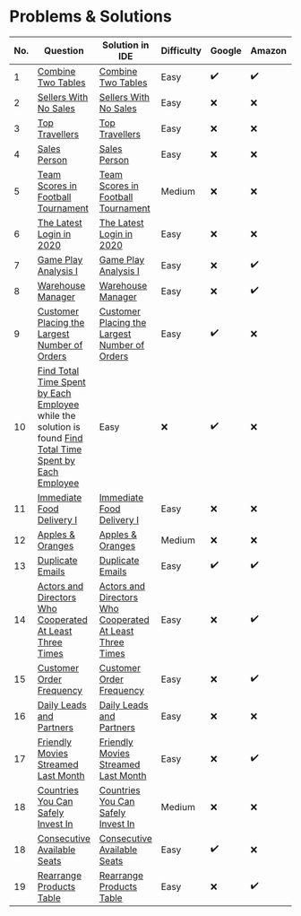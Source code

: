 # Problems & Solutions

|No.| Question | Solution in IDE | Difficulty|Google|Amazon|Apple|Facebook/Meta|Microsoft|Adobe|Airbnb|Bloomberg|DE Shaw|Goldman Sachs|LinkedIn|Netflix|Reddit|Spotify|Tesla|TikTok|Twitter|Uber|Others|
|---|---|---|---|---|---|---|---|---|---|---|---|---|---|---|---|---|---|---|---|---|---|---|
| 1 | [Combine Two Tables](https://leetcode.com/problems/combine-two-tables/) | [Combine Two Tables](https://github.com/aurimas13/Solutions-To-Problems/blob/main/LeetCode/Pandas%20Solutions/Combine%20Two%20Tables/combine_two_tables.py) | Easy |:heavy_check_mark:|:heavy_check_mark:|:heavy_check_mark:|:heavy_check_mark:|:heavy_check_mark:|:x:|:x:|:x:|:x:|:x:|:x:|:x:|:x:|:x:|:x:|:x:|:x:|:x:|:x:|
| 2 | [Sellers With No Sales](https://leetcode.com/problems/sellers-with-no-sales/) | [Sellers With No Sales](https://github.com/aurimas13/Solutions-To-Problems/blob/main/LeetCode/Pandas%20Solutions/Sellers%20With%20No%20Sales/sellers.py) | Easy |:x:|:x:|:x:|:x:|:x:|:x:|:x:|:x:|:x:|:x:|:x:|:x:|:x:|:x:|:x:|:x:|:x:|:x:|:x:|
| 3 | [Top Travellers](https://leetcode.com/problems/top-travellers/) | [Top Travellers](https://github.com/aurimas13/Solutions-To-Problems/blob/main/LeetCode/Pandas%20Solutions/top_travellers.py) | Easy |:x:|:x:|:x:|:x:|:x:|:x:|:x:|:x:|:x:|:x:|:x:|:x:|:x:|:x:|:x:|:x:|:x:|:x:|:heavy_check_mark:|
| 4 | [Sales Person](https://leetcode.com/problems/sales-person/) | [Sales Person](https://github.com/aurimas13/Solutions-To-Problems/blob/main/LeetCode/Pandas%20Solutions/Sales%20Person/person.py) | Easy  |:x:|:x:|:x:|:x:|:x:|:x:|:x:|:x:|:x:|:x:|:x:|:x:|:x:|:x:|:x:|:x:|:x:|:x:|:x:|
| 5 | [Team Scores in Football Tournament](https://leetcode.com/problems/team-scores-in-football-tournament/) | [Team Scores in Football Tournament](https://github.com/aurimas13/Solutions-To-Problems/blob/main/LeetCode/Pandas%20Solutions/Team%20Scores%20in%20Football%20Tournament/football_tournament.py) | Medium |:x:|:x:|:x:|:x:|:x:|:x:|:x:|:x:|:x:|:x:|:x:|:x:|:x:|:x:|:x:|:x:|:x:|:x:|:heavy_check_mark:|
| 6 | [The Latest Login in 2020](https://leetcode.com/problems/the-latest-login-in-2020/) | [The Latest Login in 2020](https://github.com/aurimas13/Solutions-To-Problems/blob/main/LeetCode/SQL%20Solutions/The%20Latest%20Login%20in%202020/latest.sql) | Easy |:x:|:x:|:x:|:x:|:x:|:x:|:x:|:x:|:x:|:x:|:x:|:x:|:x:|:x:|:x:|:x:|:x:|:x:|:heavy_check_mxark:| 
| 7 | [Game Play Analysis I](https://leetcode.com/problems/game-play-analysis-i/) | [Game Play Analysis I](https://github.com/aurimas13/Solutions-To-Problems/blob/main/LeetCode/Pandas%20Solutions/Game%20Play%20Analysis%20I/game_play_analysis_i.py) | Easy |:x:|:heavy_check_mark:|:x:|:x:|:x:|:heavy_check_mark:|:x:|:heavy_check_mark:|:x:|:x:|:x:|:x:|:x:|:x:|:x:|:x:|:x:|:x:|:heavy_check_mark:| 
| 8 | [Warehouse Manager](https://leetcode.com/problems/warehouse-manager/) | [Warehouse Manager](https://github.com/aurimas13/Solutions-To-Problems/blob/main/LeetCode/Pandas%20Solutions/Warehouse%20Manager/warehouse_manager.py) | Easy |:x:|:heavy_check_mark:|:x:|:x:|:x:|:x:|:x:|:x:|:x:|:x:|:x:|:x:|:x:|:x:|:x:|:x:|:x:|:x:|:x:| 
| 9 | [Customer Placing the Largest Number of Orders](https://leetcode.com/problems/customer-placing-the-largest-number-of-orders/) | [Customer Placing the Largest Number of Orders](https://github.com/aurimas13/Solutions-To-Problems/blob/main/LeetCode/Pandas%20Solutions/Customer%20Placing%20the%20Largest%20Number%20of%20Orders/customer_placing_the_largest_number_of_orders.py) | Easy |:heavy_check_mark:|:x:|:heavy_check_mark:|:x:|:x:|:heavy_check_mark:|:x:|:x:|:x:|:x:|:x:|:x:|:x:|:x:|:x:|:x:|:heavy_check_mark:|:heavy_check_mark:|:x:| 
| 10 | [Find Total Time Spent by Each Employee](https://leetcode.com/problems/find-total-time-spent-by-each-employee/) while the solution is found [Find Total Time Spent by Each Employee](https://github.com/aurimas13/Solutions-To-Problems/blob/main/LeetCode/Pandas%20Solutions/Find%20Total%20Time%20Spent%20by%20Each%20Employee/find_total_time_spent_by_each_employee.py) | Easy |:x:|:heavy_check_mark:|:x:|:x:|:x:|:heavy_check_mark:|:x:|:x:|:x:|:x:|:x:|:x:|:x:|:x:|:x:|:x:|:x:|:x:|:x:|
| 11 | [Immediate Food Delivery I](https://leetcode.com/problems/immediate-food-delivery-i/) | [Immediate Food Delivery I](https://github.com/aurimas13/Solutions-To-Problems/blob/main/LeetCode/Pandas%20Solutions/Immediate%20Food%20Delivery%20I/immediate_food_delivery_i.py) | Easy |:x:|:x:|:x:|:x:|:x:|:x:|:x:|:x:|:x:|:x:|:x:|:x:|:x:|:x:|:x:|:x:|:x:|:x:|:heavy_check_mark:|
| 12 | [Apples & Oranges](https://leetcode.com/problems/apples-oranges/) | [Apples & Oranges](https://github.com/aurimas13/Solutions-To-Problems/blob/main/LeetCode/Pandas%20Solutions/Apples%20and%20Oranges/apples_and_oranges.py) | Medium |:x:|:x:|:x:|:x:|:x:|:x:|:x:|:x:|:x:|:x:|:x:|:x:|:x:|:x:|:x:|:x:|:x:|:x:|:x:|
| 13 | [Duplicate Emails](https://leetcode.com/problems/duplicate-emails/) | [Duplicate Emails](https://github.com/aurimas13/Solutions-To-Problems/blob/main/LeetCode/Pandas%20Solutions/Duplicate%20Emails/duplicate.py) | Easy | :heavy_check_mark:|:heavy_check_mark:|:x:|:x:|:x:|:heavy_check_mark:|:x:|:x:|:x:|:x:|:x:|:x:|:x:|:x:|:x:|:x:|:x:|:x:|:x:|
| 14 | [Actors and Directors Who Cooperated At Least Three Times](https://leetcode.com/problems/actors-and-directors-who-cooperated-at-least-three-times/) | [Actors and Directors Who Cooperated At Least Three Times](https://github.com/aurimas13/Solutions-To-Problems/blob/main/LeetCode/Pandas%20Solutions/Actors%20and%20director%20Who%20Cooperated%20At%20Least%20Three%20Times/actors.py) | Easy | :x:|:heavy_check_mark:|:x:|:x:|:x:|:x:|:x:|:x:|:x:|:x:|:x:|:x:|:x:|:x:|:x:|:x:|:x:|:x:|:x:|
| 15 | [Customer Order Frequency](https://leetcode.com/problems/customer-order-frequency/) | [Customer Order Frequency](https://github.com/aurimas13/Solutions-To-Problems/blob/main/LeetCode/Python%20Solutions/Customer%20Order%20Frequency/customer.[y]) | Easy |:x:|:heavy_check_mark:|:x:|:x:|:x:|:x:|:x:|:x:|:x:|:x:|:x:|:x:|:x:|:x:|:x:|:x:|:x:|:x:|:x:|
| 16 | [Daily Leads and Partners](https://leetcode.com/problems/daily-leads-and-partners/description/) | [Daily Leads and Partners](https://github.com/aurimas13/Solutions-To-Problems/blob/main/LeetCode/Pandas%20Solutions/daily.py) | Easy |:x:|:x:|:x:|:x:|:x:|:x:|:x:|:x:|:x:|:x:|:x:|:x:|:x:|:x:|:x:|:x:|:x:|:x:|:x:|
| 17 | [Friendly Movies Streamed Last Month](https://leetcode.com/problems/friendly-movies-streamed-last-month/) | [Friendly Movies Streamed Last Month](https://github.com/aurimas13/Solutions-To-Problems/blob/main/LeetCode/Pandas%20Solutions/Friendly%20Movies%20Streamed%20Last%20Month/friendly.py) |Easy |:x:|:heavy_check_mark:|:x:|:x:|:x:|:x:|:x:|:x:|:x:|:x:|:x:|:x:|:x:|:x:|:x:|:x:|:x:|:x:|:x:|
| 18 | [Countries You Can Safely Invest In](https://leetcode.com/problems/countries-you-can-safely-invest-in/description/) | [Countries You Can Safely Invest In](https://github.com/aurimas13/Solutions-To-Problems/blob/main/LeetCode/Pandas%20Solutions/Countries%20You%20Can%20Safely%20Invest%20In/countries.py) | Medium |:x:|:x:|:x:|:x:|:x:|:x:|:x:|:x:|:x:|:x:|:x:|:x:|:x:|:x:|:x:|:x:|:x:|:x:|:x:|
| 18 | [Consecutive Available Seats](https://leetcode.com/problems/consecutive-available-seats/) | [Consecutive Available Seats](https://github.com/aurimas13/Solutions-To-Problems/blob/main/LeetCode/Pandas%20Solutions/Consecutive%20Available%20Seats/consecutive.py) | Easy | :heavy_check_mark:|:x:|:x:|:x:|:x:|:x:|:x:|:x:|:x:|:x:|:x:|:x:|:x:|:x:|:x:|:x:|:x:|:x:|:x:|
| 19 | [Rearrange Products Table](https://leetcode.com/problems/rearrange-products-table/) | [Rearrange Products Table](https://github.com/aurimas13/Solutions-To-Problems/blob/main/LeetCode/Pandas%20Solutions/Rearrange%20Products%20Table/rearrange.py) | Easy | :x:|:heavy_check_mark:|:heavy_check_mark:|:x:|:x:|:x:|:x:|:heavy_check_mark:|:x:|:x:|:x:|:x:|:x:|:x:|:x:|:x:|:x:|:x:|:x:|

<!-- |Google|Amazon|Apple|Facebook|Microsoft|Adobe|Airbnb|Bloomberg|DE Shaw|Goldman Sachs|LinkedIn|Netflix|Reddit|Spotify|Tesla|TikTok|Twitter|Uber|Others| -->
<!-- :x:|:x:|:x:|:x:|:x:|:x:|:x:|:x:|:x:|:x:|:x:|:x:|:x:|:x:|:x:|:x:|:x:|:x:|:x:| -->




